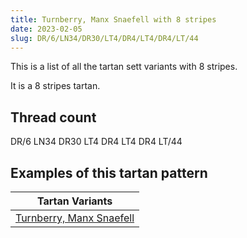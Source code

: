 ```yaml
---
title: Turnberry, Manx Snaefell with 8 stripes
date: 2023-02-05
slug: DR/6/LN34/DR30/LT4/DR4/LT4/DR4/LT/44
---
```

This is a list of all the tartan sett variants with 8 stripes.

It is a 8 stripes tartan.


## Thread count
DR/6 LN34 DR30 LT4 DR4 LT4 DR4 LT/44

## Examples of this tartan pattern

| Tartan Variants |
|---------------|
| [Turnberry, Manx Snaefell](/variants/dr/6/ln34/dr30/lt4/dr4/lt4/dr4/lt/44-dr401000-lne0e0e0-lt906030)||
